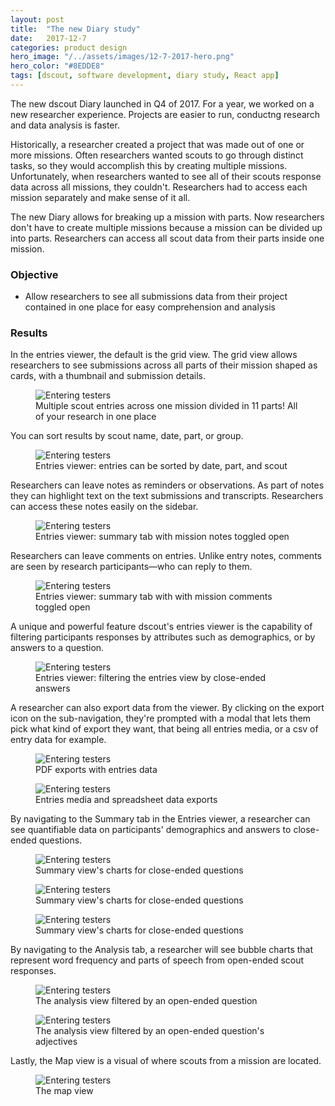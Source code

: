 ```yaml
---
layout: post
title:  "The new Diary study"
date:   2017-12-7
categories: product design
hero_image: "/../assets/images/12-7-2017-hero.png"
hero_color: "#8EDDE8"
tags: [dscout, software development, diary study, React app]
---
```

The new dscout Diary launched in Q4 of 2017. For a year, we worked on a new researcher experience. Projects are easier to run, conductng research and data analysis is faster.

Historically, a researcher created a project that was made out of one or more missions. Often researchers wanted scouts to go through distinct tasks, so they would accomplish this by creating multiple missions. Unfortunately, when researchers wanted to see all of their scouts response data across all missions, they couldn't. Researchers had to access each mission separately and make sense of it all.

The new Diary allows for breaking up a mission with parts. Now researchers don't have to create multiple missions because a mission can be divided up into parts. Researchers can access all scout data from their parts inside one mission.

### Objective
* Allow researchers to see all submissions data from their project contained in one place for easy comprehension and analysis

### Results

In the entries viewer, the default is the grid view. The grid view allows researchers to see submissions across all parts of their mission shaped as cards, with a thumbnail and submission details.

<figure>
	<img src="{{ site.baseurl }}/assets/images/entries-1.png" title="Entering testers" />
	<figcaption class="media-caption center">Multiple scout entries across one mission divided in 11 parts! All of your research in one place</figcaption>
</figure>

You can sort results by scout name, date, part, or group.

<figure>
	<img src="{{ site.baseurl }}/assets/images/entries-2.png" title="Entering testers" />
	<figcaption class="media-caption center">Entries viewer: entries can be sorted by date, part, and scout</figcaption>
</figure>

Researchers can leave notes as reminders or observations. As part of notes they can highlight text on the text submissions and transcripts. Researchers can access these notes easily on the sidebar.

<figure>
	<img src="{{ site.baseurl }}/assets/images/entries-3.png" title="Entering testers" />
	<figcaption class="media-caption center">Entries viewer: summary tab with mission notes toggled open</figcaption>
</figure>

Researchers can leave comments on entries. Unlike entry notes, comments are seen by research participants—who can reply to them.

<figure>
	<img src="{{ site.baseurl }}/assets/images/entries-4.png" title="Entering testers" />
	<figcaption class="media-caption center">Entries viewer: summary tab with with mission comments toggled open</figcaption>
</figure>

A unique and powerful feature dscout's entries viewer is the capability of filtering participants responses by attributes such as demographics, or by answers to a question.

<figure>
	<img src="{{ site.baseurl }}/assets/images/entries-5.png" title="Entering testers" />
	<figcaption class="media-caption center">Entries viewer: filtering the entries view by close-ended answers</figcaption>
</figure>

A researcher can also export data from the viewer. By clicking on the export icon on the sub-navigation, they're prompted with a modal that lets them pick what kind of export they want, that being all entries media, or a csv of entry data for example.

<figure>
	<img src="{{ site.baseurl }}/assets/images/entries-12.png" title="Entering testers" />
	<figcaption class="media-caption center">PDF exports with entries data</figcaption>
</figure>

<figure>
	<img src="{{ site.baseurl }}/assets/images/entries-13.png" title="Entering testers" />
	<figcaption class="media-caption center">Entries media and spreadsheet data exports</figcaption>
</figure>

By navigating to the Summary tab in the Entries viewer, a researcher can see quantifiable data on participants' demographics and answers to close-ended questions.

<figure>
	<img src="{{ site.baseurl }}/assets/images/entries-6.png" title="Entering testers" />
	<figcaption class="media-caption center">Summary view's charts for close-ended questions</figcaption>
</figure>

<figure>
	<img src="{{ site.baseurl }}/assets/images/entries-7.png" title="Entering testers" />
	<figcaption class="media-caption center">Summary view's charts for close-ended questions</figcaption>
</figure>

<figure>
	<img src="{{ site.baseurl }}/assets/images/entries-8.png" title="Entering testers" />
	<figcaption class="media-caption center">Summary view's charts for close-ended questions</figcaption>
</figure>

By navigating to the Analysis tab, a researcher will see bubble charts that represent word frequency and parts of speech from open-ended scout responses.

<figure>
	<img src="{{ site.baseurl }}/assets/images/entries-9.png" title="Entering testers" />
	<figcaption class="media-caption center">The analysis view filtered by an open-ended question</figcaption>
</figure>

<figure>
	<img src="{{ site.baseurl }}/assets/images/entries-10.png" title="Entering testers" />
	<figcaption class="media-caption center">The analysis view filtered by an open-ended question's adjectives</figcaption>
</figure>

Lastly, the Map view is a visual of where scouts from a mission are located.

<figure>
	<img src="{{ site.baseurl }}/assets/images/entries-11.png" title="Entering testers" />
	<figcaption class="media-caption center">The map view</figcaption>
</figure>
